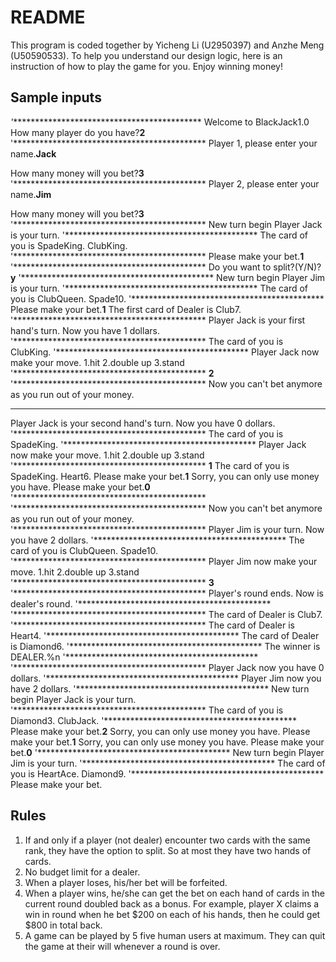 # README


This program is coded together by Yicheng Li (U2950397) and Anzhe Meng (U50590533). 
To help you understand our design logic, here is an instruction of how to play the game for you.
Enjoy winning money!

## Sample inputs

*'********************************************
Welcome to BlackJack1.0
How many player do you have?**2**
'********************************************
Player 1, please enter your name.**Jack**

 How many money will you bet?**3**
'********************************************
Player 2, please enter your name.**Jim**

 How many money will you bet?**3**
'********************************************
New turn begin
Player Jack is your turn.
'********************************************
The card of you is
SpadeKing.
ClubKing.
'********************************************
Please make your bet.**1**
'********************************************
Do you want to split?(Y/N)?**y**
'********************************************
New turn begin
Player Jim is your turn.
'********************************************
The card of you is
ClubQueen.
Spade10.
'********************************************
Please make your bet.**1**
The first card of Dealer is Club7.
'********************************************
Player Jack is your first hand's turn.
Now you have 1 dollars.
'********************************************
The card of you is
ClubKing.
'********************************************
Player Jack now make your move.
1.hit
2.double up
3.stand
'********************************************
**2**
'********************************************
Now you can't bet anymore as you run out of your money.
********************************************
Player Jack is your second hand's turn.
Now you have 0 dollars.
'********************************************
The card of you is
SpadeKing.
'********************************************
Player Jack now make your move.
1.hit
2.double up
3.stand
'********************************************
**1**
The card of you is
SpadeKing.
Heart6.
Please make your bet.**1**
Sorry, you can only use money you have.
Please make your bet.**0**
'********************************************
'********************************************
Now you can't bet anymore as you run out of your money.
'********************************************
Player Jim is your turn.
Now you have 2 dollars.
'********************************************
The card of you is
ClubQueen.
Spade10.
'********************************************
Player Jim now make your move.
1.hit
2.double up
3.stand
'********************************************
**3**
'********************************************
Player's round ends. Now is dealer's round.
'********************************************
'********************************************
The card of Dealer is Club7.
'********************************************
The card of Dealer is Heart4.
'********************************************
The card of Dealer is Diamond6.
'********************************************
The winner is DEALER.%n
'********************************************
'********************************************
Player Jack now you have 0 dollars.
'********************************************
Player Jim now you have 2 dollars.
'********************************************
New turn begin
Player Jack is your turn.
'********************************************
The card of you is
Diamond3.
ClubJack.
'********************************************
Please make your bet.**2**
Sorry, you can only use money you have.
Please make your bet.**1**
Sorry, you can only use money you have.
Please make your bet.**0**
'********************************************
New turn begin
Player Jim is your turn.
'********************************************
The card of you is
HeartAce.
Diamond9.
'********************************************
Please make your bet.

## Rules
1. If and only if a player (not dealer) encounter two cards with the same rank, they have the option to split. So at most they have two hands of cards.
2. No budget limit for a dealer. 
3. When a player loses, his/her bet will be forfeited.
4. When a player wins, he/she can get the bet on each hand of cards in the current round doubled back as a bonus. For example, player X claims a win in round when he bet $200 on each of his hands, then he could get $800 in total back.
5. A game can be played by 5 five human users at maximum. They can quit the game at their will whenever a round is over.
<!--stackedit_data:
eyJoaXN0b3J5IjpbMTI5NDQ0MTY0M119
-->
